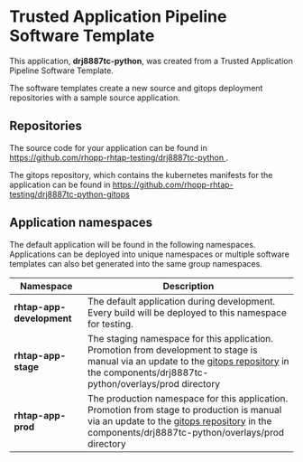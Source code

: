 # Trusted Application Pipeline Software Template

This application, **drj8887tc-python**, was created from a Trusted Application Pipeline Software Template.

The software templates create a new source and gitops deployment repositories with a sample source application. 

## Repositories

The source code for your application can be found in [https://github.com/rhopp-rhtap-testing/drj8887tc-python ](https://github.com/rhopp-rhtap-testing/drj8887tc-python ).
 
The gitops repository, which contains the kubernetes manifests for the application can be found in 
[https://github.com/rhopp-rhtap-testing/drj8887tc-python-gitops ](https://github.com/rhopp-rhtap-testing/drj8887tc-python-gitops ) 

## Application namespaces 

The default application will be found in the following namespaces. Applications can be deployed into unique namespaces or multiple software templates can also bet generated into the same group namespaces.  

|  Namespace   |  Description   |  
| -------- | -------- |   
| **rhtap-app-development** | The default application during development. Every build will be deployed to this namespace for testing. | 
| **rhtap-app-stage** | The staging namespace for this application. Promotion from development to stage is manual via an update to the [gitops repository](https://github.com/rhopp-rhtap-testing/drj8887tc-python-gitops ) in the components/drj8887tc-python/overlays/prod directory |  
| **rhtap-app-prod** | The production namespace for this application. Promotion from stage to production is manual via an update to the [gitops repository](https://github.com/rhopp-rhtap-testing/drj8887tc-python-gitops ) in the components/drj8887tc-python/overlays/prod directory | 